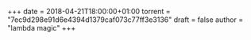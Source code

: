 +++
date = 2018-04-21T18:00:00+01:00
torrent = "7ec9d298e91d6e4394d1379caf073c77ff3e3136"
draft = false
author = "lambda magic"
+++